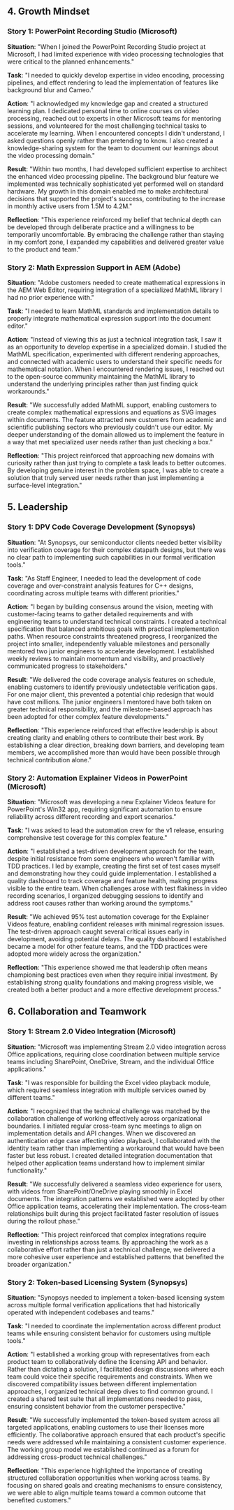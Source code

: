 ## 4. Growth Mindset

### Story 1: PowerPoint Recording Studio (Microsoft)

**Situation**: "When I joined the PowerPoint Recording Studio project at Microsoft, I had limited experience with video processing technologies that were critical to the planned enhancements."

**Task**: "I needed to quickly develop expertise in video encoding, processing pipelines, and effect rendering to lead the implementation of features like background blur and Cameo."

**Action**: "I acknowledged my knowledge gap and created a structured learning plan. I dedicated personal time to online courses on video processing, reached out to experts in other Microsoft teams for mentoring sessions, and volunteered for the most challenging technical tasks to accelerate my learning. When I encountered concepts I didn't understand, I asked questions openly rather than pretending to know. I also created a knowledge-sharing system for the team to document our learnings about the video processing domain."

**Result**: "Within two months, I had developed sufficient expertise to architect the enhanced video processing pipeline. The background blur feature we implemented was technically sophisticated yet performed well on standard hardware. My growth in this domain enabled me to make architectural decisions that supported the project's success, contributing to the increase in monthly active users from 1.5M to 4.2M."

**Reflection**: "This experience reinforced my belief that technical depth can be developed through deliberate practice and a willingness to be temporarily uncomfortable. By embracing the challenge rather than staying in my comfort zone, I expanded my capabilities and delivered greater value to the product and team."

### Story 2: Math Expression Support in AEM (Adobe)

**Situation**: "Adobe customers needed to create mathematical expressions in the AEM Web Editor, requiring integration of a specialized MathML library I had no prior experience with."

**Task**: "I needed to learn MathML standards and implementation details to properly integrate mathematical expression support into the document editor."

**Action**: "Instead of viewing this as just a technical integration task, I saw it as an opportunity to develop expertise in a specialized domain. I studied the MathML specification, experimented with different rendering approaches, and connected with academic users to understand their specific needs for mathematical notation. When I encountered rendering issues, I reached out to the open-source community maintaining the MathML library to understand the underlying principles rather than just finding quick workarounds."

**Result**: "We successfully added MathML support, enabling customers to create complex mathematical expressions and equations as SVG images within documents. The feature attracted new customers from academic and scientific publishing sectors who previously couldn't use our editor. My deeper understanding of the domain allowed us to implement the feature in a way that met specialized user needs rather than just checking a box."

**Reflection**: "This project reinforced that approaching new domains with curiosity rather than just trying to complete a task leads to better outcomes. By developing genuine interest in the problem space, I was able to create a solution that truly served user needs rather than just implementing a surface-level integration."

## 5. Leadership

### Story 1: DPV Code Coverage Development (Synopsys)

**Situation**: "At Synopsys, our semiconductor clients needed better visibility into verification coverage for their complex datapath designs, but there was no clear path to implementing such capabilities in our formal verification tools."

**Task**: "As Staff Engineer, I needed to lead the development of code coverage and over-constraint analysis features for C++ designs, coordinating across multiple teams with different priorities."

**Action**: "I began by building consensus around the vision, meeting with customer-facing teams to gather detailed requirements and with engineering teams to understand technical constraints. I created a technical specification that balanced ambitious goals with practical implementation paths. When resource constraints threatened progress, I reorganized the project into smaller, independently valuable milestones and personally mentored two junior engineers to accelerate development. I established weekly reviews to maintain momentum and visibility, and proactively communicated progress to stakeholders."

**Result**: "We delivered the code coverage analysis features on schedule, enabling customers to identify previously undetectable verification gaps. For one major client, this prevented a potential chip redesign that would have cost millions. The junior engineers I mentored have both taken on greater technical responsibility, and the milestone-based approach has been adopted for other complex feature developments."

**Reflection**: "This experience reinforced that effective leadership is about creating clarity and enabling others to contribute their best work. By establishing a clear direction, breaking down barriers, and developing team members, we accomplished more than would have been possible through technical contribution alone."

### Story 2: Automation Explainer Videos in PowerPoint (Microsoft)

**Situation**: "Microsoft was developing a new Explainer Videos feature for PowerPoint's Win32 app, requiring significant automation to ensure reliability across different recording and export scenarios."

**Task**: "I was asked to lead the automation crew for the v1 release, ensuring comprehensive test coverage for this complex feature."

**Action**: "I established a test-driven development approach for the team, despite initial resistance from some engineers who weren't familiar with TDD practices. I led by example, creating the first set of test cases myself and demonstrating how they could guide implementation. I established a quality dashboard to track coverage and feature health, making progress visible to the entire team. When challenges arose with test flakiness in video recording scenarios, I organized debugging sessions to identify and address root causes rather than working around the symptoms."

**Result**: "We achieved 95% test automation coverage for the Explainer Videos feature, enabling confident releases with minimal regression issues. The test-driven approach caught several critical issues early in development, avoiding potential delays. The quality dashboard I established became a model for other feature teams, and the TDD practices were adopted more widely across the organization."

**Reflection**: "This experience showed me that leadership often means championing best practices even when they require initial investment. By establishing strong quality foundations and making progress visible, we created both a better product and a more effective development process."

## 6. Collaboration and Teamwork

### Story 1: Stream 2.0 Video Integration (Microsoft)

**Situation**: "Microsoft was implementing Stream 2.0 video integration across Office applications, requiring close coordination between multiple service teams including SharePoint, OneDrive, Stream, and the individual Office applications."

**Task**: "I was responsible for building the Excel video playback module, which required seamless integration with multiple services owned by different teams."

**Action**: "I recognized that the technical challenge was matched by the collaboration challenge of working effectively across organizational boundaries. I initiated regular cross-team sync meetings to align on implementation details and API changes. When we discovered an authentication edge case affecting video playback, I collaborated with the identity team rather than implementing a workaround that would have been faster but less robust. I created detailed integration documentation that helped other application teams understand how to implement similar functionality."

**Result**: "We successfully delivered a seamless video experience for users, with videos from SharePoint/OneDrive playing smoothly in Excel documents. The integration patterns we established were adopted by other Office application teams, accelerating their implementation. The cross-team relationships built during this project facilitated faster resolution of issues during the rollout phase."

**Reflection**: "This project reinforced that complex integrations require investing in relationships across teams. By approaching the work as a collaborative effort rather than just a technical challenge, we delivered a more cohesive user experience and established patterns that benefited the broader organization."

### Story 2: Token-based Licensing System (Synopsys)

**Situation**: "Synopsys needed to implement a token-based licensing system across multiple formal verification applications that had historically operated with independent codebases and teams."

**Task**: "I needed to coordinate the implementation across different product teams while ensuring consistent behavior for customers using multiple tools."

**Action**: "I established a working group with representatives from each product team to collaboratively define the licensing API and behavior. Rather than dictating a solution, I facilitated design discussions where each team could voice their specific requirements and constraints. When we discovered compatibility issues between different implementation approaches, I organized technical deep dives to find common ground. I created a shared test suite that all implementations needed to pass, ensuring consistent behavior from the customer perspective."

**Result**: "We successfully implemented the token-based system across all targeted applications, enabling customers to use their licenses more efficiently. The collaborative approach ensured that each product's specific needs were addressed while maintaining a consistent customer experience. The working group model we established continued as a forum for addressing cross-product technical challenges."

**Reflection**: "This experience highlighted the importance of creating structured collaboration opportunities when working across teams. By focusing on shared goals and creating mechanisms to ensure consistency, we were able to align multiple teams toward a common outcome that benefited customers."
